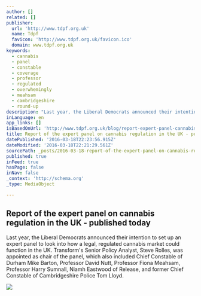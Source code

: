 ```yaml
---
author: []
related: []
publisher:
  url: 'http://www.tdpf.org.uk'
  name: Tdpf
  favicon: 'http://www.tdpf.org.uk/favicon.ico'
  domain: www.tdpf.org.uk
keywords:
  - cannabis
  - panel
  - constable
  - coverage
  - professor
  - regulated
  - overwhemingly
  - meahsam
  - cambridgeshire
  - round-up
description: "Last year, the Liberal Democrats announced their intention to set up an expert panel to look into how a legal, regulated cannabis market could function in the UK. Transform's Senior Policy Analyst, Steve Rolles, was appointed as chair of the panel, which also included Chief Constable of Durham Mike Barton, Professor David Nutt, Professor Fiona Meahsam, Professor Harry Sumnall, Niamh Eastwood of Release, and former Chief Constable of Cambridgeshire Police Tom Lloyd."
inLanguage: en
app_links: []
isBasedOnUrl: 'http://www.tdpf.org.uk/blog/report-expert-panel-cannabis-regulation-uk-%E2%80%93-published-today'
title: Report of the expert panel on cannabis regulation in the UK - published today
datePublished: '2016-03-18T22:23:56.915Z'
dateModified: '2016-03-18T22:21:29.561Z'
sourcePath: _posts/2016-03-18-report-of-the-expert-panel-on-cannabis-regulation-in-the-uk.md
published: true
inFeed: true
hasPage: false
inNav: false
_context: 'http://schema.org'
_type: MediaObject

---
```

<article style=""><h1>Report of the expert panel on cannabis regulation in the UK - published today</h1><p>Last year, the Liberal Democrats announced their intention to set up an expert panel to look into how a legal, regulated cannabis market could function in the UK. Transform's Senior Policy Analyst, Steve Rolles, was appointed as chair of the panel, which also included Chief Constable of Durham Mike Barton, Professor David Nutt, Professor Fiona Meahsam, Professor Harry Sumnall, Niamh Eastwood of Release, and former Chief Constable of Cambridgeshire Police Tom Lloyd.</p><img src="http://www.tdpf.org.uk/sites/default/files/Lib-Dem-cannabis-panel-report.jpg" /></article>